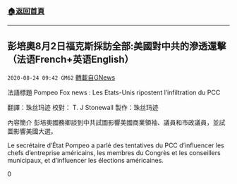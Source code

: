 ###  [:house:返回首頁](https://github.com/ourhimalayas/txt)
---

## 彭培奧8月2日福克斯採訪全部:美國對中共的滲透還擊（法语French+英语English）
`2020-08-24 09:42 GM62` [轉載自GNews](https://gnews.org/zh-hant/314958/)

法語標題 Pompeo Fox news : Les Etats-Unis ripostent l’infiltration du PCC

翻譯：珠丝玛迹 校對： T. J Stonewall 製作：珠丝玛迹

內容簡介
彭培奧國務卿談到中共試圖影響美國商業領袖、議員和市政議員，並試圖影響美國大選。

Le secrétaire d’État Pompeo a parlé des tentatives du PCC d’influencer les chefs d’entreprise américains, les membres du Congrès et les conseillers municipaux, et d’influencer les élections américaines.



0
